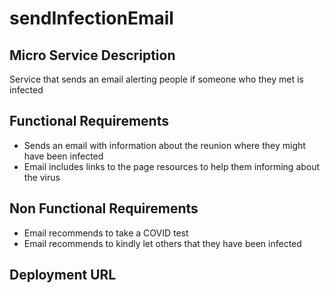 # sendInfectionEmail

## Micro Service Description
Service that sends an email alerting people if someone who they met is infected

## Functional Requirements
- Sends an email with information about the reunion where they might have been infected
- Email includes links to the page resources to help them informing about the virus

## Non Functional Requirements
- Email recommends to take a COVID test
- Email recommends to kindly let others that they have been infected

## Deployment URL

